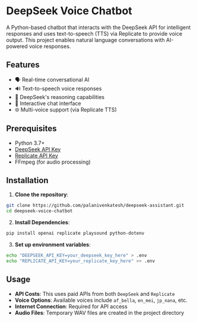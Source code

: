 # DeepSeek Voice Chatbot

A Python-based chatbot that interacts with the DeepSeek API for intelligent responses and uses text-to-speech (TTS) via Replicate to provide voice output. This project enables natural language conversations with AI-powered voice responses.

## Features

- 🗣️ Real-time conversational AI
- 🔊 Text-to-speech voice responses
- 🤖 DeepSeek's reasoning capabilities
- 💬 Interactive chat interface
- 🌐 Multi-voice support (via Replicate TTS)

## Prerequisites

- Python 3.7+
- [DeepSeek API Key](https://platform.deepseek.com/api_keys)
- [Replicate API Key](https://replicate.com/account/api-tokens)
- FFmpeg (for audio processing)

## Installation

1. **Clone the repository**:
  ```bash
  git clone https://github.com/palanivenkatesh/deepseek-assistant.git
  cd deepseek-voice-chatbot
  ```

2. **Install Dependencies**:
  ```bash
  pip install openai replicate playsound python-dotenv
  ```

3. **Set up environment variables**:
  ```bash
  echo "DEEPSEEK_API_KEY=your_deepseek_key_here" > .env
  echo "REPLICATE_API_KEY=your_replicate_key_here" >> .env
  ```

## Usage
- **API Costs**: This uses paid APIs from both `DeepSeek` and `Replicate`
- **Voice Options**: Available voices include `af_bella`, `en_mei`, `jp_nana`, etc.
- **Internet Connection**: Required for API access
- **Audio Files**: Temporary WAV files are created in the project directory

